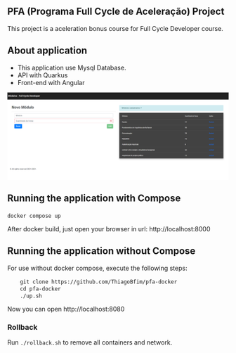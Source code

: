 ## PFA (Programa Full Cycle de Aceleração) Project

This project is a aceleration bonus course for Full Cycle Developer course.

## About application

* This application use Mysql Database.
* API with Quarkus
* Front-end with Angular

<p align="center">
  <img align="center" src="/images/system.png" width="800" border="0">
</p>

## Running the application with Compose

` docker compose up `

After docker build, just open your browser in url: http://localhost:8000


## Running the application without Compose

For use without docker compose, execute the following steps:

```
    git clone https://github.com/ThiagoBfim/pfa-docker
    cd pfa-docker
    ./up.sh
```

Now you can open http://localhost:8080

### Rollback

Run `./rollback.sh` to remove all containers and network.
